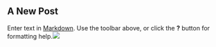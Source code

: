 ## A New Post

Enter text in [Markdown](http://daringfireball.net/projects/markdown/). Use the toolbar above, or click the **?** button for formatting help.![](/)
